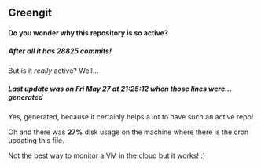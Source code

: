 ## Greengit

#### Do you wonder why this repository is so active?

##### After all it has 28825 commits!

But is it *really* active? Well...

##### Last update was on Fri May 27 at 21:25:12 when those lines were... generated

Yes, generated, because it certainly helps a lot to have such an active repo!

Oh and there was **27%** disk usage on the machine
where there is the cron updating this file.

Not the best way to monitor a VM in the cloud but it works! :)

